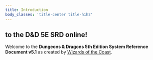 ```yaml
---
title: Introduction
body_classes: 'title-center title-h1h2'
---
```


## to the D&D 5E SRD online!

Welcome to the **Dungeons & Dragons 5th Edition System Reference Document v5.1** as created by [Wizards of the Coast](http://wizards.com).



